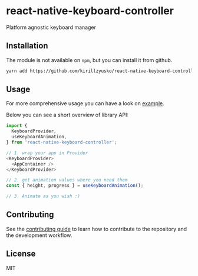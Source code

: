 # react-native-keyboard-controller

Platform agnostic keyboard manager

## Installation

The module is not available on `npm`, but you can install it from github.

```sh
yarn add https://github.com/kirillzyusko/react-native-keyboard-controller
```

## Usage

For more comprehensive usage you can have a look on [example](https://github.com/kirillzyusko/react-native-keyboard-controller/tree/main/example).

Below you can see a short overview of library API:

```js
import {
  KeyboardProvider,
  useKeyboardAnimation,
} from 'react-native-keyboard-controller';

// 1. wrap your app in Provider
<KeyboardProvider>
  <AppContainer />
</KeyboardProvider>

// 2. get animation values where you need them
const { height, progress } = useKeyboardAnimation();

// 3. Animate as you wish :)
```

## Contributing

See the [contributing guide](CONTRIBUTING.md) to learn how to contribute to the repository and the development workflow.

## License

MIT
